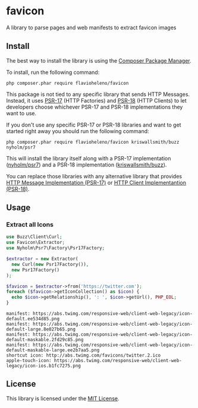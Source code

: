 # favicon

A library to parse pages and web manifests to extract favicon images

## Install

The best way to install the library is using the [Composer Package Manager](https://getcomposer.org/).

To install, run the following command:

```shell
php composer.phar require flavioheleno/favicon
```

This package is not tied to any specific library that sends HTTP Messages. Instead, it uses
[PSR-17](https://www.php-fig.org/psr/psr-17/) (HTTP Factories) and [PSR-18](https://www.php-fig.org/psr/psr-18/) (HTTP
Clients) to let developers choose whichever PSR-17 and PSR-18 implementations they want to use.

If you don't use any specific PSR-17 or PSR-18 libraries and want to get started right away you should run the following
command:

```shell
php composer.phar require flavioheleno/favicon kriswallsmith/buzz nyholm/psr7
```

This will install the library itself along with a PSR-17 implementation ([nyholm/psr7](https://github.com/nyholm/psr7))
and a PSR-18 implementation ([kriswallsmith/buzz](https://github.com/kriswallsmith/Buzz)).

You can replace those libraries with any alternative library that provides
[HTTP Message Implementation (PSR-17)](https://packagist.org/providers/psr/http-factory-implementation) or
[HTTP Client Implementantion (PSR-18)](https://packagist.org/providers/psr/http-client-implementation).

## Usage

### Extract all Icons

```php
use Buzz\Client\Curl;
use Favicon\Extractor;
use Nyholm\Psr7\Factory\Psr17Factory;

$extractor = new Extractor(
  new Curl(new Psr17Factory()),
  new Psr17Factory()
);

$favicon = $extractor->from('https://twitter.com');
foreach ($favicon->getIconCollection() as $icon) {
  echo $icon->getRelationship(), ': ', $icon->getUrl(), PHP_EOL;
}
```

```text
manifest: https://abs.twimg.com/responsive-web/client-web-legacy/icon-default.ee534d85.png
manifest: https://abs.twimg.com/responsive-web/client-web-legacy/icon-default-large.8e027b65.png
manifest: https://abs.twimg.com/responsive-web/client-web-legacy/icon-default-maskable.2fd29c85.png
manifest: https://abs.twimg.com/responsive-web/client-web-legacy/icon-default-maskable-large.ee2b7aa5.png
shortcut icon: http://abs.twimg.com/favicons/twitter.2.ico
apple-touch-icon: https://abs.twimg.com/responsive-web/client-web-legacy/icon-ios.b1fc7275.png
```

## License

This library is licensed under the [MIT License](LICENSE).
